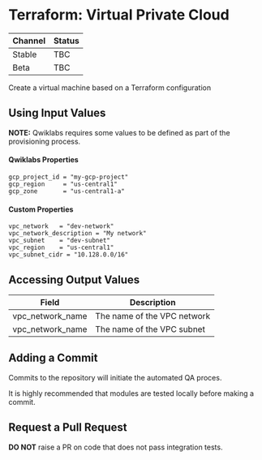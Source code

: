 # Terraform: Virtual Private Cloud 

| Channel | Status |
|---------|--------|
| Stable  | TBC    | 
| Beta    | TBC    | 

Create a virtual machine based on a Terraform configuration

## Using Input Values 

__NOTE:__ Qwiklabs requires some values to be defined as part of the provisioning process. 

#### Qwiklabs Properties
```
gcp_project_id = "my-gcp-project"
gcp_region     = "us-central1"
gcp_zone       = "us-central1-a"
```

#### Custom Properties

```
vpc_network   = "dev-network"
vpc_network_description = "My network"
vpc_subnet    = "dev-subnet"
vpc_region    = "us-central1"
vpc_subnet_cidr = "10.128.0.0/16"
```

## Accessing Output Values 

| Field | Description |
|-------|-------------|
| vpc_network_name | The name of the VPC network |
| vpc_network_name | The name of the VPC subnet  |

## Adding a Commit 

Commits to the repository will initiate the automated QA proces.

It is highly recommended that modules are tested locally before making a commit.

## Request a Pull Request

__DO NOT__ raise a PR on code that does not pass integration tests.

